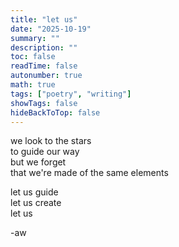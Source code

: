 ```yaml
---
title: "let us"
date: "2025-10-19"
summary: ""
description: ""
toc: false
readTime: false
autonumber: true
math: true
tags: ["poetry", "writing"]
showTags: false
hideBackToTop: false
---
```


we look to the stars  
to guide our way  
but we forget  
that we're made of the same elements  
  
let us guide  
let us create  
let us  


-aw